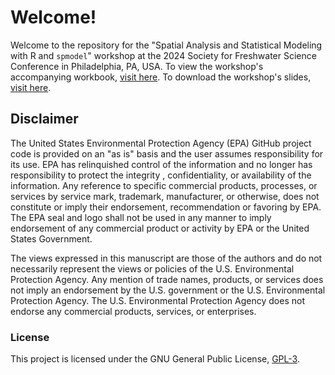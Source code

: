 # Welcome! 

Welcome to the repository for the "Spatial Analysis and Statistical Modeling with R and `spmodel`" workshop at the 2024 Society for Freshwater Science Conference in Philadelphia, PA, USA. To view the workshop's accompanying workbook, [visit here](https://usepa.github.io/spworkshop.sfs24/). To download the workshop's slides, [visit here](https://github.com/USEPA/spworkshop.sfs24/blob/main/slides.html). 

## Disclaimer

The United States Environmental Protection Agency (EPA) GitHub project code is provided on an "as is" basis and the user assumes responsibility for its use. EPA has relinquished control of the information and no longer has responsibility to protect the integrity , confidentiality, or availability of the information. Any reference to specific commercial products, processes, or services by service mark, trademark, manufacturer, or otherwise, does not constitute or imply their endorsement, recommendation or favoring by EPA. The EPA seal and logo shall not be used in any manner to imply endorsement of any commercial product or activity by EPA or the United States Government.

The views expressed in this manuscript are those of the authors and do not necessarily represent the views or policies of the U.S. Environmental Protection Agency. Any mention of trade names, products, or services does not imply an endorsement by the U.S. government or the U.S. Environmental Protection Agency. The U.S. Environmental Protection Agency does not endorse any commercial products, services, or enterprises.

### License

This project is licensed under the GNU General Public License, [GPL-3](https://cran.r-project.org/web/licenses/GPL-3). 
